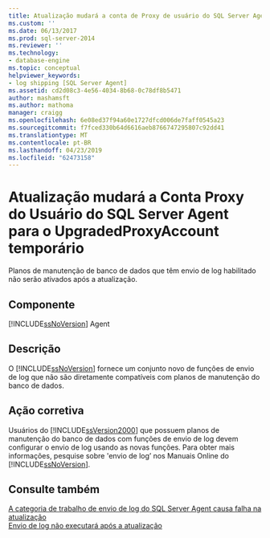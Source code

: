 ```yaml
---
title: Atualização mudará a conta de Proxy de usuário do SQL Server Agent para UpgradedProxyAccount temporária | Microsoft Docs
ms.custom: ''
ms.date: 06/13/2017
ms.prod: sql-server-2014
ms.reviewer: ''
ms.technology:
- database-engine
ms.topic: conceptual
helpviewer_keywords:
- log shipping [SQL Server Agent]
ms.assetid: cd2d08c3-4e56-4034-8b68-0c78df8b5471
author: mashamsft
ms.author: mathoma
manager: craigg
ms.openlocfilehash: 6e08ed37f94a60e1727dfcd006de7faff0545a23
ms.sourcegitcommit: f7fced330b64d6616aeb8766747295807c92dd41
ms.translationtype: MT
ms.contentlocale: pt-BR
ms.lasthandoff: 04/23/2019
ms.locfileid: "62473158"
---
```

# <a name="upgrading-will-change-the-sql-server-agent-user-proxy-account-to-the-temporary-upgradedproxyaccount"></a>Atualização mudará a Conta Proxy do Usuário do SQL Server Agent para o UpgradedProxyAccount temporário
  Planos de manutenção de banco de dados que têm envio de log habilitado não serão ativados após a atualização.  
  
## <a name="component"></a>Componente  
 [!INCLUDE[ssNoVersion](../../includes/ssnoversion-md.md)] Agent  
  
## <a name="description"></a>Descrição  
 O [!INCLUDE[ssNoVersion](../../includes/ssnoversion-md.md)] fornece um conjunto novo de funções de envio de log que não são diretamente compatíveis com planos de manutenção do banco de dados.  
  
## <a name="corrective-action"></a>Ação corretiva  
 Usuários do [!INCLUDE[ssVersion2000](../../includes/ssversion2000-md.md)] que possuem planos de manutenção do banco de dados com funções de envio de log devem configurar o envio de log usando as novas funções. Para obter mais informações, pesquise sobre 'envio de log’ nos Manuais Online do [!INCLUDE[ssNoVersion](../../includes/ssnoversion-md.md)].  
  
## <a name="see-also"></a>Consulte também  
 [A categoria de trabalho de envio de log do SQL Server Agent causa falha na atualização](../../../2014/sql-server/install/sql-server-agent-log-shipping-job-category-causes-upgrade-to-fail.md)   
 [Envio de log não executará após a atualização](../../../2014/sql-server/install/log-shipping-will-not-run-after-upgrading.md)  
  
  
